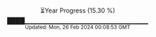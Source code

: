 <p align="center">
⏳Year Progress (15.30 %)<br>
████▁▁▁▁▁▁▁▁▁▁▁▁▁▁▁▁▁▁▁▁▁▁▁▁▁▁ <br>
<sub>Updated: Mon, 26 Feb 2024 00:08:53 GMT</sub>
</p>

